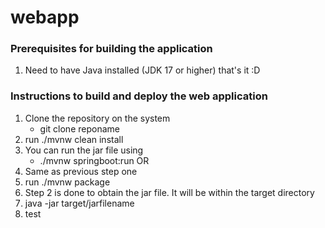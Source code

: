# webapp

### Prerequisites for building the application
1. Need to have Java installed (JDK 17 or higher) that's it :D

### Instructions to build and deploy the web application
1. Clone the repository on the system
   - git clone reponame
2. run ./mvnw clean install 
3. You can run the jar file using
   - ./mvnw springboot:run
OR
1. Same as previous step one
2. run ./mvnw package 
3. Step 2 is done to obtain the jar file. It will be within the target directory
4. java -jar target/jarfilename
5. test
